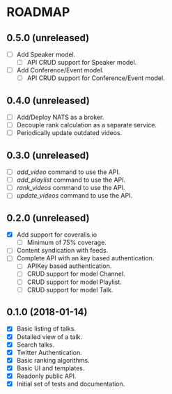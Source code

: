 ROADMAP
=======

0.5.0 (unreleased)
------------------
- [ ] Add Speaker model.
    - [ ] API CRUD support for Speaker model.
- [ ] Add Conference/Event model.
    - [ ] API CRUD support for Conference/Event model.

0.4.0 (unreleased)
------------------
- [ ] Add/Deploy NATS as a broker.
- [ ] Decouple rank calculation as a separate service.
- [ ] Periodically update outdated videos.

0.3.0 (unreleased)
------------------
- [ ] *add_video* command to use the API.
- [ ] *add_playlist* command to use the API.
- [ ] *rank_videos* command to use the API.
- [ ] *update_videos* command to use the API.

0.2.0 (unreleased)
------------------
- [x] Add support for coveralls.io
    - [ ] Minimum of 75% coverage.
- [ ] Content syndication with feeds.
- [ ] Complete API with an key based authentication.
    - [ ] APIKey based authentication.
    - [ ] CRUD support for model Channel.
    - [ ] CRUD support for model Playlist.
    - [ ] CRUD support for model Talk.

0.1.0 (2018-01-14)
------------------
- [x] Basic listing of talks.
- [x] Detailed view of a talk.
- [x] Search talks.
- [x] Twitter Authentication.
- [x] Basic ranking algorithms.
- [x] Basic UI and templates.
- [x] Readonly public API.
- [x] Initial set of tests and documentation.